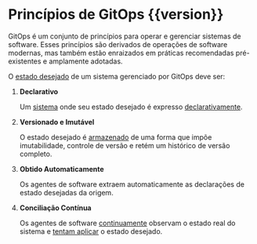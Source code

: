 # Princípios de GitOps {{version}}

GitOps é um conjunto de princípios para operar e gerenciar sistemas de software.
Esses princípios são derivados de operações de software modernas, mas também estão enraizados em práticas recomendadas pré-existentes e amplamente adotadas.

O [estado desejado](./GLOSSARY_pt.md#estado-desejado) de um sistema gerenciado por GitOps deve ser:

1. **Declarativo**

    Um [sistema](./GLOSSARY_pt.md#sistema-de-software) onde seu estado desejado é expresso [declarativamente](./GLOSSARY_pt.md#descrição-declarativa).

2. **Versionado e Imutável**

    O estado desejado é [armazenado](./GLOSSARY_pt.md#armazenamento-de-estado) de uma forma que impõe imutabilidade, controle de versão e retém um histórico de versão completo.

3. **Obtido Automaticamente**

    Os agentes de software extraem automaticamente as declarações de estado desejadas da origem.

4. **Conciliação Contínua**

    Os agentes de software [continuamente](./GLOSSARY_pt.md#contínuo) observam o estado real do sistema e [tentam aplicar](./GLOSSARY_pt.md#reconciliação) o estado desejado.